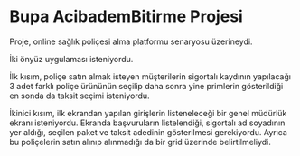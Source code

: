 # Bupa AcibademBitirme Projesi
Proje, online sağlık poliçesi alma platformu senaryosu üzerineydi.

İki önyüz uygulaması isteniyordu.

İlk kısım, poliçe satın almak isteyen müşterilerin sigortalı kaydının yapılacağı 3 adet farklı poliçe ürününün seçilip daha sonra yine primlerin gösterildiği en sonda da taksit seçimi isteniyordu.

İkinici kısım, ilk ekrandan yapılan girişlerin listeneleceği bir genel müdürlük ekranı isteniyordu. Ekranda başvuruların listelendiği, sigortalı ad soyadının yer aldığı, seçilen paket ve taksit adedinin gösterilmesi gerekiyordu. Ayrıca bu poliçelerin satın alınıp alınmadığı da bir grid üzerinde belirtilmeliydi.
